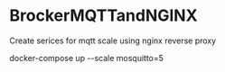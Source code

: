 # BrockerMQTTandNGINX
Create serices for mqtt scale using nginx reverse proxy


docker-compose up --scale mosquitto=5
